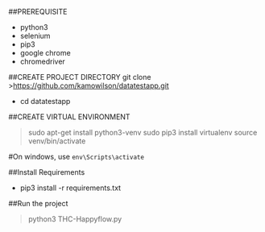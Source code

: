 ##PREREQUISITE
- python3 
- selenium
- pip3
- google chrome
- chromedriver

##CREATE PROJECT DIRECTORY
git clone >https://github.com/kamowilson/datatestapp.git
- cd datatestapp

##CREATE VIRTUAL ENVIRONMENT
> sudo apt-get install python3-venv
> sudo pip3 install virtualenv
> source venv/bin/activate

#On windows, use
`env\Scripts\activate`

##Install Requirements
- pip3 install -r requirements.txt
  
##Run the project
> python3 THC-Happyflow.py
